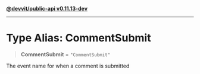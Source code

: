 [**@devvit/public-api v0.11.13-dev**](../README.md)

---

# Type Alias: CommentSubmit

> **CommentSubmit** = `"CommentSubmit"`

The event name for when a comment is submitted
